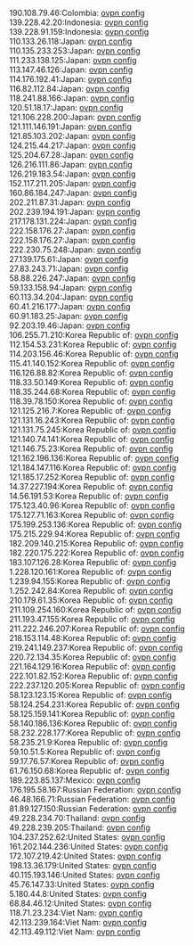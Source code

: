 190.108.79.46:Colombia: [ovpn config](vpn/190_108_79_46.ovpn)  
139.228.42.20:Indonesia: [ovpn config](vpn/139_228_42_20.ovpn)  
139.228.91.159:Indonesia: [ovpn config](vpn/139_228_91_159.ovpn)  
110.133.26.118:Japan: [ovpn config](vpn/110_133_26_118.ovpn)  
110.135.233.253:Japan: [ovpn config](vpn/110_135_233_253.ovpn)  
111.233.138.125:Japan: [ovpn config](vpn/111_233_138_125.ovpn)  
113.147.46.126:Japan: [ovpn config](vpn/113_147_46_126.ovpn)  
114.176.192.41:Japan: [ovpn config](vpn/114_176_192_41.ovpn)  
116.82.112.84:Japan: [ovpn config](vpn/116_82_112_84.ovpn)  
118.241.88.166:Japan: [ovpn config](vpn/118_241_88_166.ovpn)  
120.51.18.17:Japan: [ovpn config](vpn/120_51_18_17.ovpn)  
121.106.228.200:Japan: [ovpn config](vpn/121_106_228_200.ovpn)  
121.111.146.191:Japan: [ovpn config](vpn/121_111_146_191.ovpn)  
121.85.103.202:Japan: [ovpn config](vpn/121_85_103_202.ovpn)  
124.215.44.217:Japan: [ovpn config](vpn/124_215_44_217.ovpn)  
125.204.67.28:Japan: [ovpn config](vpn/125_204_67_28.ovpn)  
126.216.111.86:Japan: [ovpn config](vpn/126_216_111_86.ovpn)  
126.219.183.54:Japan: [ovpn config](vpn/126_219_183_54.ovpn)  
152.117.211.205:Japan: [ovpn config](vpn/152_117_211_205.ovpn)  
160.86.184.247:Japan: [ovpn config](vpn/160_86_184_247.ovpn)  
202.211.87.31:Japan: [ovpn config](vpn/202_211_87_31.ovpn)  
202.239.194.191:Japan: [ovpn config](vpn/202_239_194_191.ovpn)  
217.178.131.224:Japan: [ovpn config](vpn/217_178_131_224.ovpn)  
222.158.176.27:Japan: [ovpn config](vpn/222_158_176_27.ovpn)  
222.158.176.27:Japan: [ovpn config](vpn/222_158_176_27.ovpn)  
222.230.75.248:Japan: [ovpn config](vpn/222_230_75_248.ovpn)  
27.139.175.61:Japan: [ovpn config](vpn/27_139_175_61.ovpn)  
27.83.243.71:Japan: [ovpn config](vpn/27_83_243_71.ovpn)  
58.88.226.247:Japan: [ovpn config](vpn/58_88_226_247.ovpn)  
59.133.158.94:Japan: [ovpn config](vpn/59_133_158_94.ovpn)  
60.113.34.204:Japan: [ovpn config](vpn/60_113_34_204.ovpn)  
60.41.216.177:Japan: [ovpn config](vpn/60_41_216_177.ovpn)  
60.91.183.25:Japan: [ovpn config](vpn/60_91_183_25.ovpn)  
92.203.19.46:Japan: [ovpn config](vpn/92_203_19_46.ovpn)  
106.255.71.210:Korea Republic of: [ovpn config](vpn/106_255_71_210.ovpn)  
112.154.53.231:Korea Republic of: [ovpn config](vpn/112_154_53_231.ovpn)  
114.203.156.46:Korea Republic of: [ovpn config](vpn/114_203_156_46.ovpn)  
115.41.140.152:Korea Republic of: [ovpn config](vpn/115_41_140_152.ovpn)  
116.126.88.82:Korea Republic of: [ovpn config](vpn/116_126_88_82.ovpn)  
118.33.50.149:Korea Republic of: [ovpn config](vpn/118_33_50_149.ovpn)  
118.35.244.68:Korea Republic of: [ovpn config](vpn/118_35_244_68.ovpn)  
118.39.78.150:Korea Republic of: [ovpn config](vpn/118_39_78_150.ovpn)  
121.125.216.7:Korea Republic of: [ovpn config](vpn/121_125_216_7.ovpn)  
121.131.16.243:Korea Republic of: [ovpn config](vpn/121_131_16_243.ovpn)  
121.131.75.245:Korea Republic of: [ovpn config](vpn/121_131_75_245.ovpn)  
121.140.74.141:Korea Republic of: [ovpn config](vpn/121_140_74_141.ovpn)  
121.146.75.23:Korea Republic of: [ovpn config](vpn/121_146_75_23.ovpn)  
121.162.196.136:Korea Republic of: [ovpn config](vpn/121_162_196_136.ovpn)  
121.184.147.116:Korea Republic of: [ovpn config](vpn/121_184_147_116.ovpn)  
121.185.17.252:Korea Republic of: [ovpn config](vpn/121_185_17_252.ovpn)  
14.37.227.194:Korea Republic of: [ovpn config](vpn/14_37_227_194.ovpn)  
14.56.191.53:Korea Republic of: [ovpn config](vpn/14_56_191_53.ovpn)  
175.123.40.96:Korea Republic of: [ovpn config](vpn/175_123_40_96.ovpn)  
175.127.71.163:Korea Republic of: [ovpn config](vpn/175_127_71_163.ovpn)  
175.199.253.136:Korea Republic of: [ovpn config](vpn/175_199_253_136.ovpn)  
175.215.229.94:Korea Republic of: [ovpn config](vpn/175_215_229_94.ovpn)  
182.209.140.215:Korea Republic of: [ovpn config](vpn/182_209_140_215.ovpn)  
182.220.175.222:Korea Republic of: [ovpn config](vpn/182_220_175_222.ovpn)  
183.107.126.28:Korea Republic of: [ovpn config](vpn/183_107_126_28.ovpn)  
1.228.120.161:Korea Republic of: [ovpn config](vpn/1_228_120_161.ovpn)  
1.239.94.155:Korea Republic of: [ovpn config](vpn/1_239_94_155.ovpn)  
1.252.242.84:Korea Republic of: [ovpn config](vpn/1_252_242_84.ovpn)  
210.179.61.35:Korea Republic of: [ovpn config](vpn/210_179_61_35.ovpn)  
211.109.254.160:Korea Republic of: [ovpn config](vpn/211_109_254_160.ovpn)  
211.193.47.155:Korea Republic of: [ovpn config](vpn/211_193_47_155.ovpn)  
211.222.246.207:Korea Republic of: [ovpn config](vpn/211_222_246_207.ovpn)  
218.153.114.48:Korea Republic of: [ovpn config](vpn/218_153_114_48.ovpn)  
219.241.149.237:Korea Republic of: [ovpn config](vpn/219_241_149_237.ovpn)  
220.72.134.35:Korea Republic of: [ovpn config](vpn/220_72_134_35.ovpn)  
221.164.129.16:Korea Republic of: [ovpn config](vpn/221_164_129_16.ovpn)  
222.101.82.152:Korea Republic of: [ovpn config](vpn/222_101_82_152.ovpn)  
222.237.120.205:Korea Republic of: [ovpn config](vpn/222_237_120_205.ovpn)  
58.123.123.15:Korea Republic of: [ovpn config](vpn/58_123_123_15.ovpn)  
58.124.254.231:Korea Republic of: [ovpn config](vpn/58_124_254_231.ovpn)  
58.125.159.141:Korea Republic of: [ovpn config](vpn/58_125_159_141.ovpn)  
58.140.186.136:Korea Republic of: [ovpn config](vpn/58_140_186_136.ovpn)  
58.232.228.177:Korea Republic of: [ovpn config](vpn/58_232_228_177.ovpn)  
58.235.21.9:Korea Republic of: [ovpn config](vpn/58_235_21_9.ovpn)  
59.10.51.5:Korea Republic of: [ovpn config](vpn/59_10_51_5.ovpn)  
59.17.76.57:Korea Republic of: [ovpn config](vpn/59_17_76_57.ovpn)  
61.76.150.68:Korea Republic of: [ovpn config](vpn/61_76_150_68.ovpn)  
189.223.85.137:Mexico: [ovpn config](vpn/189_223_85_137.ovpn)  
176.195.58.167:Russian Federation: [ovpn config](vpn/176_195_58_167.ovpn)  
46.48.166.71:Russian Federation: [ovpn config](vpn/46_48_166_71.ovpn)  
81.89.127.150:Russian Federation: [ovpn config](vpn/81_89_127_150.ovpn)  
49.228.234.70:Thailand: [ovpn config](vpn/49_228_234_70.ovpn)  
49.228.239.205:Thailand: [ovpn config](vpn/49_228_239_205.ovpn)  
104.237.252.62:United States: [ovpn config](vpn/104_237_252_62.ovpn)  
161.202.144.236:United States: [ovpn config](vpn/161_202_144_236.ovpn)  
172.107.219.42:United States: [ovpn config](vpn/172_107_219_42.ovpn)  
198.13.36.179:United States: [ovpn config](vpn/198_13_36_179.ovpn)  
40.115.193.146:United States: [ovpn config](vpn/40_115_193_146.ovpn)  
45.76.147.33:United States: [ovpn config](vpn/45_76_147_33.ovpn)  
5.180.44.8:United States: [ovpn config](vpn/5_180_44_8.ovpn)  
68.84.46.12:United States: [ovpn config](vpn/68_84_46_12.ovpn)  
118.71.23.234:Viet Nam: [ovpn config](vpn/118_71_23_234.ovpn)  
42.113.239.164:Viet Nam: [ovpn config](vpn/42_113_239_164.ovpn)  
42.113.49.112:Viet Nam: [ovpn config](vpn/42_113_49_112.ovpn)  
